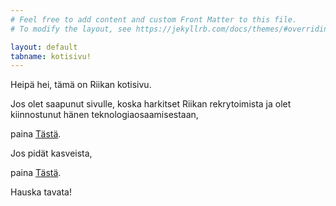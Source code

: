 ```yaml
---
# Feel free to add content and custom Front Matter to this file.
# To modify the layout, see https://jekyllrb.com/docs/themes/#overriding-theme-defaults

layout: default
tabname: kotisivu!
---
```


Heipä hei, tämä on Riikan kotisivu.

Jos olet saapunut sivulle, koska harkitset Riikan rekrytoimista ja olet kiinnostunut hänen teknologiaosaamisestaan,

paina <a href='/rekrytoijille/'>Tästä</a>.

Jos pidät kasveista,

paina <a href='/kasvikennel/'>Tästä</a>.

Hauska tavata!
